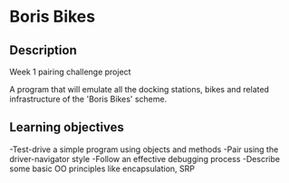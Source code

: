 # Boris Bikes

## Description

Week 1 pairing challenge project

A program that will emulate all the docking stations, bikes and related infrastructure of the 'Boris Bikes' scheme.

## Learning objectives

-Test-drive a simple program using objects and methods
-Pair using the driver-navigator style
-Follow an effective debugging process
-Describe some basic OO principles like encapsulation, SRP
